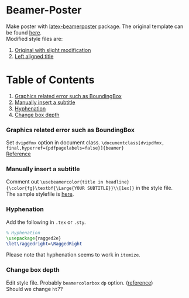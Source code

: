 # Beamer-Poster
Make poster with [latex-beamerposter](https://github.com/deselaers/latex-beamerposter) package. The original template can be found [here](http://www.latextemplates.com/template/dreuw-deselaers-poster).  
Modified style files are:

1. [Original with slight modification](https://gist.github.com/Shusei-E/0c13b64ac31d8fc2cce395e2f892325e)
2. [Left aligned title](https://gist.github.com/Shusei-E/39d6d5bc86f46acf2b1b6fc06193aa91)


# Table of Contents
1. [Graphics related error such as BoundingBox](#graphics-related-error-such-as-boundingbox)
2. [Manually insert a subtitle](#manually-insert-a-subtitle)
3. [Hyphenation](#hyphenation)
4. [Change box depth](#change-box-depth)

### Graphics related error such as BoundingBox
Set `dvipdfmx` option in document class. `\documentclass[dvipdfmx, final,hyperref={pdfpagelabels=false}]{beamer}`  
[Reference](http://qiita.com/zr_tex8r/items/442b75b452b11bee8049)

### Manually insert a subtitle
Comment out `\usebeamercolor{title in headline}{\color{fg}\textbf{\Large{YOUR SUBTITLE}}\\[1ex]}` in the style file.  
The sample stylefile is [here](https://gist.github.com/Shusei-E/39d6d5bc86f46acf2b1b6fc06193aa91).

### Hyphenation
Add the following in `.tex` or `.sty`.
```tex
% Hyphenation
\usepackage{ragged2e}
\let\raggedright=\RaggedRight
```
Please note that hyphenation seems to work in `itemize`.

### Change box depth
Edit style file. Probably `beamercolorbox` `dp` option. ([reference](https://sites.google.com/site/mymemoryforfuture/tex/beamer))  
Should we change `ht`??

